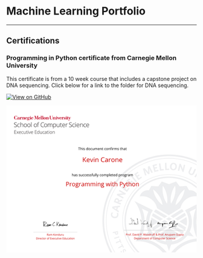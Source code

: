 # Machine Learning Portfolio
---
## Certifications

### Programming in Python certificate from Carnegie Mellon University

This certificate is from a 10 week course that includes a capstone project on DNA sequencing. Click below for a link to the folder for DNA sequencing.

[![View on GitHub](https://img.shields.io/badge/GitHub-View_on_GitHub-blue?logo=GitHub)](https://github.com/Enorac/Portfolio/tree/main/capstone-project--protein-sequencing/code)

<center><img src="assets/img/certificate.png"/></center>
